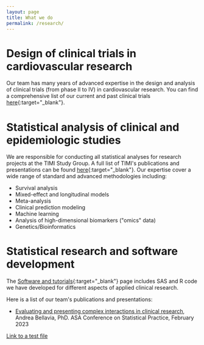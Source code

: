```yaml
---
layout: page
title: What we do
permalink: /research/
---
```


# Design of clinical trials in cardiovascular research 

Our team has many years of advanced expertise in the design and analysis of clinical trials (from phase II to IV) in cardiovascular research. You can find a comprehensive list of our current and past clinical trials [here](https://timi.org/clinical-trials/){:target="_blank"}.

# Statistical analysis of clinical and epidemiologic studies

We are responsible for conducting all statistical analyses for research projects at the TIMI Study Group. A full list of TIMI's publications and presentations can be found [here](https://timi.org/media/){:target="_blank"}. Our expertise cover a wide range of standard and advanced methodologies including:

- Survival analysis
- Mixed-effect and longitudinal models
- Meta-analysis
- Clinical prediction modeling
- Machine learning 
- Analysis of high-dimensional biomarkers ("omics" data) 
- Genetics/Bioinformatics

# Statistical research and software development

The [Software and tutorials](https://timibiostat.github.io/software/){:target="_blank"} page includes SAS and R code we have developed for different aspects of applied clinical research.

Here is a list of our team's publications and presentations:

-  <a href="https://timi.org/wp-content/uploads/2023/02/Andrea-Bellavia-PhD-Evaluating-and-presenting-complex-interactions-in-clinical-research.pdf" target="_blank">Evaluating and presenting complex interactions in clinical research</a>, Andrea Bellavia, PhD. ASA Conference on Statistical Practice, February 2023

<a href="https://timibiostat.github.io/docs/Bellavia_CSP2023_final.pdf">Link to a test file</a>


